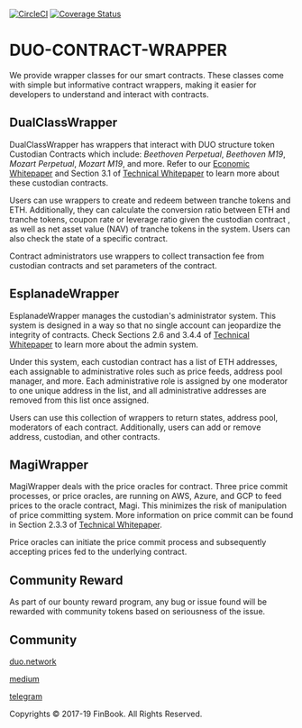 [![CircleCI](https://circleci.com/gh/FinBook/duo-contract-wrapper.svg?style=svg)](https://circleci.com/gh/FinBook/duo-contract-wrapper)
[![Coverage Status](https://coveralls.io/repos/github/FinBook/duo-contract-wrapper/badge.svg?branch=master)](https://coveralls.io/github/FinBook/duo-contract-wrapper?branch=master)
# DUO-CONTRACT-WRAPPER

We provide wrapper classes for our smart contracts. These classes come with simple but informative contract wrappers, making it easier for developers to understand and interact with contracts.

## DualClassWrapper

DualClassWrapper has wrappers that interact with DUO structure token Custodian Contracts which include: *Beethoven Perpetual*, *Beethoven M19*, *Mozart Perpetual*, *Mozart M19*, and more. Refer to our [Economic Whitepaper](https://duo.network/papers/duo_economic_white_paper.pdf) and Section 3.1 of [Technical Whitepaper](https://duo.network/papers/duo_technical_white_paper.pdf) to learn more about these custodian contracts.

Users can use wrappers to create and redeem between tranche tokens and ETH. Additionally, they can calculate the conversion ratio between ETH and tranche tokens, coupon rate or leverage ratio given the custodian contract , as well as net asset value (NAV) of tranche tokens in the system. Users can also check the state of a specific contract.

Contract administrators use wrappers to collect transaction fee from custodian contracts and set parameters of the contract.

## EsplanadeWrapper

EsplanadeWrapper manages the custodian's administrator system. This system is designed in a way so that no single account can jeopardize the integrity of contracts. Check Sections 2.6 and 3.4.4 of [Technical Whitepaper](https://duo.network/papers/duo_technical_white_paper.pdf) to learn more about the admin system.

Under this system, each custodian contract has a list of ETH addresses, each assignable to administrative roles such as price feeds, address pool manager, and more. Each administrative role is assigned by one moderator to one unique address in the list, and all administrative addresses are removed from this list once assigned.

Users can use this collection of wrappers to return states, address pool, moderators of each contract. Additionally, users can add or remove address, custodian, and other contracts.

## MagiWrapper

MagiWrapper deals with the price oracles for contract. Three price commit processes, or price oracles, are running on AWS, Azure, and GCP to feed prices to the oracle contract, Magi. This minimizes the risk of manipulation of price committing system. More information on price commit can be found in Section 2.3.3 of [Technical Whitepaper](https://duo.network/papers/duo_technical_white_paper.pdf).

Price oracles can initiate the price commit process and subsequently accepting prices fed to the underlying contract.

## Community Reward
As part of our bounty reward program, any bug or issue found will be rewarded with community tokens based on seriousness of the issue.

## Community
[duo.network](https://duo.network)

[medium](https://medium.com/duo-network)

[telegram](https://t.me/duonetwork)

Copyrights © 2017-19 FinBook. All Rights Reserved.   

